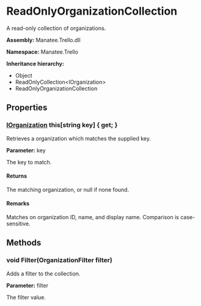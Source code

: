 # ReadOnlyOrganizationCollection

A read-only collection of organizations.

**Assembly:** Manatee.Trello.dll

**Namespace:** Manatee.Trello

**Inheritance hierarchy:**

- Object
- ReadOnlyCollection&lt;IOrganization&gt;
- ReadOnlyOrganizationCollection

## Properties

### [IOrganization](IOrganization#iorganization) this[string key] { get; }

Retrieves a organization which matches the supplied key.

**Parameter:** key

The key to match.

#### Returns

The matching organization, or null if none found.

#### Remarks

Matches on organization ID, name, and display name. Comparison is case-sensitive.

## Methods

### void Filter(OrganizationFilter filter)

Adds a filter to the collection.

**Parameter:** filter

The filter value.

